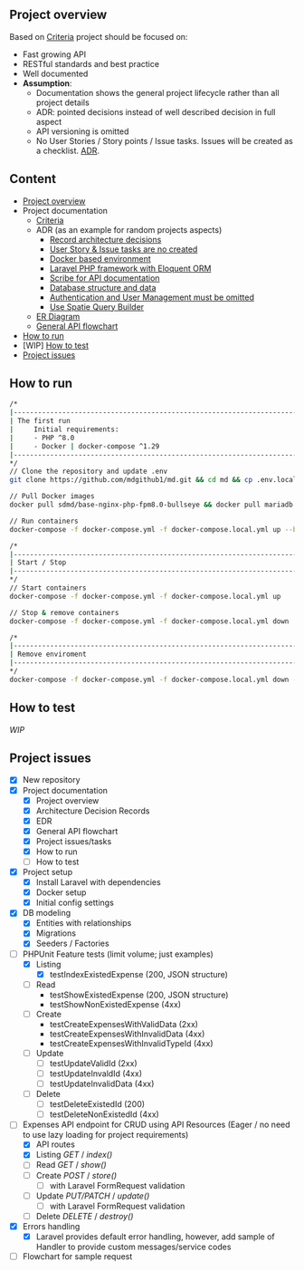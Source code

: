 ## Project overview

Based on [Criteria](docs/project/001-criteria.md) project should be focused on:
- Fast growing API
- RESTful standards and best practice
- Well documented
- **Assumption**:
  - Documentation shows the general project lifecycle rather than all project details
  - ADR: pointed decisions instead of well described decision in full aspect
  - API versioning is omitted
  - No User Stories / Story points / Issue tasks. Issues will be created as a checklist. [ADR](docs/adr/001-issue-and-user-story-are-not-created.md).
  
## Content
 - [Project overview](#project-overview)
 - Project documentation
   - [Criteria](docs/project/001-criteria.md)
   - ADR (as an example for random projects aspects)
     - [Record architecture decisions](docs/adr/000-record-architecture-decisions.md)
     - [User Story & Issue tasks are no created](docs/adr/001-issue-and-user-story-are-not-created.md)
     - [Docker based environment](docs/adr/002-docker-based-enviroment.md)
     - [Laravel PHP framework with Eloquent ORM](docs/adr/003-laravel-framework-with-eloquent-orm.md)
     - [Scribe for API documentation](docs/adr/004-scribe-as-api-documention-handler.md)
     - [Database structure and data](docs/adr/005-db-structure-and-data.md)
     - [Authentication and User Management must be omitted](docs/adr/006-no-authentication-or-user-managment.md)
     - [Use Spatie Query Builder](docs/adr/007-spatie-builder-as-query-builder.md)
   - [ER Diagram](docs/erd/erd_diagram.md)
   - [General API flowchart](docs/flowcharts/000-geenral-flowchart.md)
 - [How to run](#how-to-run)
 - [WIP] [How to test](#how-to-test)
 - [Project issues](#project-issues)

## How to run
```bash
/*
|----------------------------------------------------------------------
| The first run
|     Initial requirements:
|     - PHP ^8.0
|     - Docker | docker-compose ^1.29
|----------------------------------------------------------------------
*/
// Clone the repository and update .env
git clone https://github.com/mdgithub1/md.git && cd md && cp .env.local .env && composer install

// Pull Docker images
docker pull sdmd/base-nginx-php-fpm8.0-bullseye && docker pull mariadb:10.4

// Run containers
docker-compose -f docker-compose.yml -f docker-compose.local.yml up --build

/*
|----------------------------------------------------------------------
| Start / Stop
|----------------------------------------------------------------------
*/
// Start containers
docker-compose -f docker-compose.yml -f docker-compose.local.yml up

// Stop & remove containers
docker-compose -f docker-compose.yml -f docker-compose.local.yml down

/*
|----------------------------------------------------------------------
| Remove enviroment
|----------------------------------------------------------------------
*/
docker-compose -f docker-compose.yml -f docker-compose.local.yml down --rmi all -v --remove-orphans
```
## How to test
_WIP_

## Project issues
 - [x] New repository
 - [x] Project documentation
   - [x] Project overview
   - [x] Architecture Decision Records
   - [x] EDR
   - [x] General API flowchart
   - [x] Project issues/tasks
   - [x] How to run
   - [ ] How to test
 - [x] Project setup
   - [x] Install Laravel with dependencies
   - [x] Docker setup
   - [x] Initial config settings
 - [x] DB modeling
   - [x] Entities with relationships
   - [x] Migrations
   - [x] Seeders / Factories
 - [ ] PHPUnit Feature tests (limit volume; just examples)
   - [x] Listing
     - [x] testIndexExistedExpense (200, JSON structure)
   - [ ] Read
     - testShowExistedExpense (200, JSON structure)
     - testShowNonExistedExpense (4xx)
   - [ ] Create
     - testCreateExpensesWithValidData (2xx)
     - testCreateExpensesWithInvalidData (4xx)
     - testCreateExpensesWithInvalidTypeId (4xx)
   - [ ] Update
     - [ ] testUpdateValidId (2xx)
     - [ ] testUpdateInvaldId (4xx)
     - [ ] testUpdateInvalidData (4xx)
   - [ ] Delete
     - [ ] testDeleteExistedId (200)
     - [ ] testDeleteNonExistedId (4xx)
 - [ ] Expenses API endpoint for CRUD using API Resources (Eager / no need to use lazy loading for project requirements)
   - [x] API routes
   - [x] Listing _GET_ / _index()_
   - [ ] Read _GET_ / _show()_
   - [ ] Create _POST_ / _store()_
     - [ ] with Laravel FormRequest validation
   - [ ] Update _PUT/PATCH_ / _update()_
     - [ ] with Laravel FormRequest validation
   - [ ] Delete _DELETE_ / _destroy()_
 - [x] Errors handling 
   - [x] Laravel provides default error handling, however, add sample of Handler to provide custom messages/service codes
 - [ ] Flowchart for sample request
